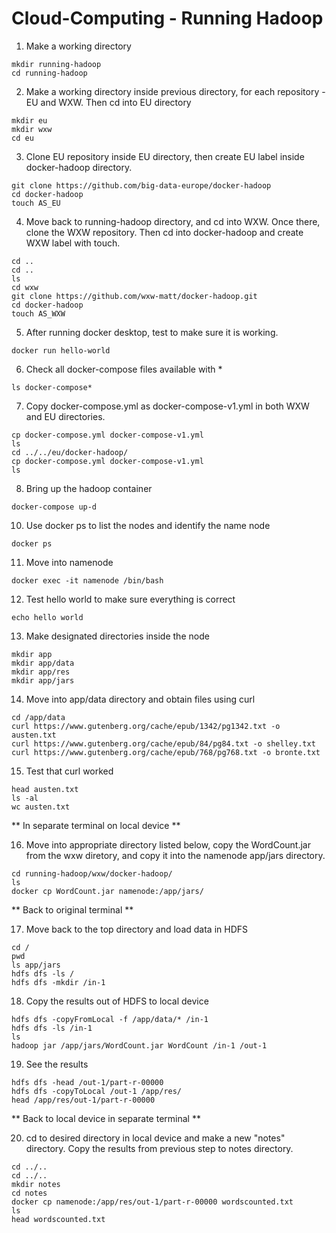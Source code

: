 # Cloud-Computing - Running Hadoop

1. Make a working directory
```
mkdir running-hadoop
cd running-hadoop
```

2. Make a working directory inside previous directory, for each repository - EU and WXW. Then cd into EU directory
```
mkdir eu
mkdir wxw
cd eu
```

3. Clone EU repository inside EU directory, then create EU label inside docker-hadoop directory.
```
git clone https://github.com/big-data-europe/docker-hadoop
cd docker-hadoop
touch AS_EU
```
4. Move back to running-hadoop directory, and cd into WXW. Once there, clone the WXW repository. Then cd into docker-hadoop and create WXW label with touch.
```
cd ..
cd ..
ls
cd wxw
git clone https://github.com/wxw-matt/docker-hadoop.git
cd docker-hadoop
touch AS_WXW
```
5. After running docker desktop, test to make sure it is working.
```
docker run hello-world
```
6. Check all docker-compose files available with *
```
ls docker-compose*
```
7. Copy docker-compose.yml as docker-compose-v1.yml in both WXW and EU directories.
```
cp docker-compose.yml docker-compose-v1.yml
ls
cd ../../eu/docker-hadoop/
cp docker-compose.yml docker-compose-v1.yml
ls
```
8. Bring up the hadoop container
```
docker-compose up-d
```
10. Use docker ps to list the nodes and identify the name node
```
docker ps
```
11. Move into namenode
```
docker exec -it namenode /bin/bash
```
12. Test hello world to make sure everything is correct
```
echo hello world
```
13. Make designated directories inside the node
```
mkdir app
mkdir app/data
mkdir app/res
mkdir app/jars
```
14. Move into app/data directory and obtain files using curl
```
cd /app/data
curl https://www.gutenberg.org/cache/epub/1342/pg1342.txt -o austen.txt
curl https://www.gutenberg.org/cache/epub/84/pg84.txt -o shelley.txt
curl https://www.gutenberg.org/cache/epub/768/pg768.txt -o bronte.txt
```
15. Test that curl worked
```
head austen.txt
ls -al
wc austen.txt
```

** In separate terminal on local device **

16. Move into appropriate directory listed below, copy the WordCount.jar from the wxw diretory, and copy it into the namenode app/jars directory.
```
cd running-hadoop/wxw/docker-hadoop/
ls
docker cp WordCount.jar namenode:/app/jars/
```

** Back to original terminal **

17. Move back to the top directory and load data in HDFS
```
cd /
pwd
ls app/jars
hdfs dfs -ls /
hdfs dfs -mkdir /in-1
```
18. Copy the results out of HDFS to local device
```
hdfs dfs -copyFromLocal -f /app/data/* /in-1
hdfs dfs -ls /in-1
ls
hadoop jar /app/jars/WordCount.jar WordCount /in-1 /out-1
```
19. See the results
```
hdfs dfs -head /out-1/part-r-00000
hdfs dfs -copyToLocal /out-1 /app/res/
head /app/res/out-1/part-r-00000
```

** Back to local device in separate terminal **

20. cd to desired directory in local device and make a new "notes" directory. Copy the results from previous step to notes directory.
```
cd ../..
cd ../..
mkdir notes
cd notes
docker cp namenode:/app/res/out-1/part-r-00000 wordscounted.txt
ls
head wordscounted.txt
```
